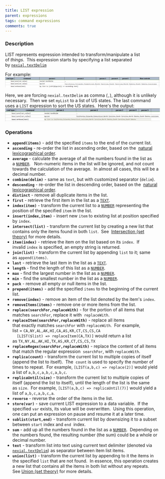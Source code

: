 ```yaml
---
title: LIST expression
parent: expressions
tags: command expressions
comments: true
---
```



### Description
LIST represents expression intended to transform/manipulate a list of _things_.  This expression starts by specifying 
a list separated by [`nexial.textDelim`](../systemvars/index#nexial.textDelim)<br/>

For example:<br/>
![](image/LISTexpression_01.png)

Here, we are forcing `nexial.textDelim` as comma (`,`), although it is unlikely necessary.  Then we set `myList` to 
a list of US states. The last command uses a `LIST` expression to sort the US states.  Here's the output:<br/>
![](image/LISTexpression_02.png)


### Operations
- **`append(items)`** \- add the specified `items` to the end of the current list.
- **`ascending`** \- re-order the list in ascending order, based on the 
  <a href="https://en.wikipedia.org/wiki/Lexicographical_order" class="external-link" target="_nexial_target">natural lexicographical order</a>.
- **`average`** \- calculate the average of all the numbers found in the list as a [`NUMBER`](NUMBERexpression).  
  Non-numeric items in the list will be ignored, and not count towards the calculation of the average.  In almost all 
  cases, this will be a decimal number.
- **`combine(delim)`** \- same as `text`, but with customized separator (`delim`).
- **`descending`** - re-order the list in descending order, based on the 
  <a href="https://en.wikipedia.org/wiki/Lexicographical_order" class="external-link" target="_nexial_target">natural lexicographical order</a>.
- **`distinct`** \- remove all duplicate items in the list.
- **`first`** \- retrieve the first item in the list as a [`TEXT`](TEXTexpression).
- **`index(item)`** \- transform the current list to a [`NUMBER`](NUMBERexpression) representing the position of the 
  specified `item` in the list.
- **`insert(index,item)`** \- insert new `item` to existing list at position specified by `index`. 
- **`intersect(list)`** \- transform the current list by creating a new list that contains only the items found in 
  both `list`.  See 
  <a href="https://en.wikipedia.org/wiki/Union_(set_theory)" class="external-link" target="_nexial_target">Intersection (set theory)</a> for more details.
- **`item(index)`** \- retrieve the item on the list based on its `index`.  If invalid `index` is specified, an empty 
  string is returned.
- **`join(list)`** \- transform the current list by appending `list` to it; same as `append(items)`.
- **`last`** \- retrieve the last item in the list as a [`TEXT`](TEXTexpression).
- **`length`** \- find the length of this list as a [`NUMBER`](NUMBERexpression).
- **`max`** \- find the largest number in the list as a [`NUMBER`](NUMBERexpression).
- **`min`** \- find the smallest number in the list as a [`NUMBER`](NUMBERexpression).
- **`pack`** \- remove all empty or null items in the list.
- **`prepend(items)`** \- add the specified `items` to the beginning of the current list.
- **`remove(index)`** \- remove an item of the list denoted by the item's `index`.
- **`removeItems(items)`** \- remove one or more items from the list.
- **`replace(searchFor,replaceWith)`** \- for the portion of all items that matches `searchFor`, replace it with 
  `replaceWith`.
- **`replaceItem(searchFor,replaceWith)`** \- replace all items that exactly matches `searchFor` with `replaceWith`.  
  For example,   
  list = `CA,NY,AL,AK,HI,CA,AS,KR,CT,CS,CS,CA`  
  `  [LIST($list) => replaceItem(CA,TX)]` would return a list as `TX,NY,AL,AK,HI,TX,AS,KR,CT,CS,CS,TX` 
- **`replaceRegex(searchFor,replaceWith)`** \- replace the content of all items that match the regular expression 
  `searchFor`, with `replaceWith`.
- **`replica(count)`** \- transform the current list to multiple copies of itself (append the list to itself).  The 
  `count` is used to specify the number of times to repeat.  For example, `[LIST(a,b,c) => replace(2)]` would yield a 
  list of `a,b,c,a,b,c,a,b,c`.
- **`replicaUntil(size)`** \- transform the current list to multiple copies of itself (append the list to itself), 
  until the length of the list is the same as `size`.  For example, `[LIST(a,b,c) => replicaUntil(7)]` would yield 
  a list of `a,b,c,a,b,c,a`.
- **`reverse`** \- reverse the order of the items in the list.
- **`store(var)`** \- save current LIST expression to a data variable.  If the specified `var` exists, its value will 
  be overwritten.  Using this operation, one can put an expression on pause and resume it at a later time.
- **`sublist(start,end)`** \- transform current list by downsizing it to a subset between `start` index and `end` 
  index.
- **`sum`** \- add up all the numbers found in the list as a [`NUMBER`](NUMBERexpression).  Depending on the numbers 
  found, the resulting number (the sum) could be a whole or decimal number.
- **`text`** \- transform list into text using current text delimiter (denoted via 
  [`nexial.textDelim`](../systemvars/index#nexial.textDelim)) as separator between item list items.
- **`union(list)`** \- transform the current list by appending to it the items in the specified `list` that are not 
  found.  In essence, this operation creates a new list that contains all the items in both list without any repeats.  
  See <a href="https://en.wikipedia.org/wiki/Union_(set_theory)" class="external-link" target="_nexial_target">Union (set theory)</a> for more details.
  

